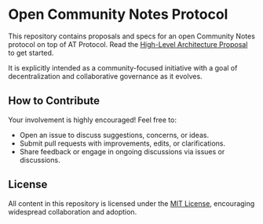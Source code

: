 # Open Community Notes Protocol

This repository contains proposals and specs for an open Community Notes protocol on top of AT Protocol. Read the [High-Level Architecture Proposal](/proposals/001-architecture) to get started.

It is explicitly intended as a community-focused initiative with a goal of decentralization and collaborative governance as it evolves.

## How to Contribute

Your involvement is highly encouraged! Feel free to:

- Open an issue to discuss suggestions, concerns, or ideas.
- Submit pull requests with improvements, edits, or clarifications.
- Share feedback or engage in ongoing discussions via issues or discussions.

## License

All content in this repository is licensed under the [MIT License](LICENSE), encouraging widespread collaboration and adoption.
